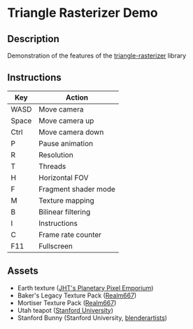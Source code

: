 # Triangle Rasterizer Demo

## Description
Demonstration of the features of the [triangle-rasterizer](https://github.com/frmr/triangle-rasterizer) library

## Instructions
| Key | Action |
| --- | ------ |
| WASD | Move camera |
| Space | Move camera up |
| Ctrl | Move camera down |
| P | Pause animation |
| R | Resolution |
| T | Threads |
| H | Horizontal FOV |
| F | Fragment shader mode |
| M | Texture mapping |
| B | Bilinear filtering |
| I | Instructions |
| C | Frame rate counter |
| F11 | Fullscreen |

## Assets
* Earth texture ([JHT's Planetary Pixel Emporium](http://planetpixelemporium.com/earth.html))
* Baker's Legacy Texture Pack ([Realm667](https://realm667.com/index.php/en/texture-stock-mainmenu-152-97360/heretic-hexen-style-mainmenu-154-49305))
* Mortiser Texture Pack ([Realm667](https://realm667.com/index.php/en/texture-stock-mainmenu-152-97360/doom-style-mainmenu-153-87237))
* Utah teapot ([Stanford University](https://graphics.stanford.edu/courses/cs148-10-summer/as3/code/as3/teapot.obj))
* Stanford Bunny (Stanford University, [blenderartists](https://blenderartists.org/t/uv-unwrapped-stanford-bunny-happy-spring-equinox/1101297))